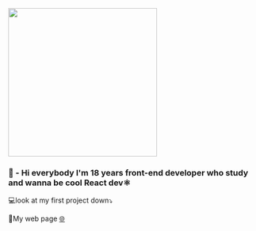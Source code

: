 
<img src="https://reactapp.ir/wp-content/uploads/reactjs.jpg" style="width:300px;">

<h3>🎨 - Hi everybody I'm 18 years front-end developer who study and wanna be cool React dev⚛️</h3>
<p>💻look at my first project down⤵️</p>
<p>🔆My web page <a href="https://stahniuk-dev.github.io/production/index.html">🌐</a></p>

